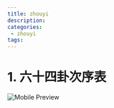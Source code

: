 ```yaml
---
title: zhouyi
description:
categories:
 - zhouyi
tags:
---
```


# 1. 六十四卦次序表

![Mobile Preview](/assets/images/ying/六十四卦次序表.png)
